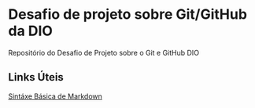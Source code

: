 # Desafio de projeto sobre Git/GitHub da DIO
Repositório do Desafio de Projeto sobre o Git e GitHub DIO

## Links Úteis
[Sintáxe Básica de Markdown](https://www.markdownguide.org/basic-syntax/)
